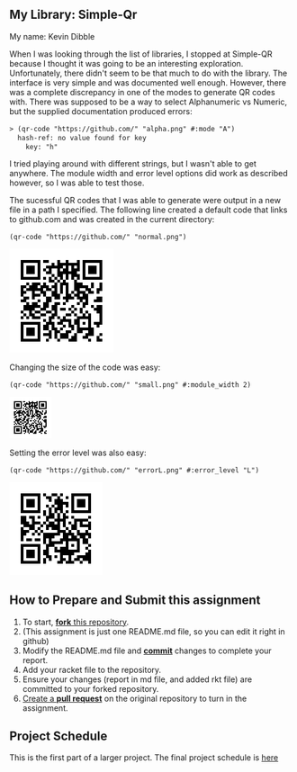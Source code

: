 
## My Library: Simple-Qr
My name: Kevin Dibble

When I was looking through the list of libraries, I stopped at Simple-QR because I thought it was going to be an interesting exploration. Unfortunately, there didn't seem to be that much to do with the library.
The interface is very simple and was documented well enough. However, there was a complete discrepancy in one of the modes to generate QR codes with. There was supposed to be a way to select Alphanumeric vs Numeric, but the supplied documentation produced errors:
```
> (qr-code "https://github.com/" "alpha.png" #:mode "A")
  hash-ref: no value found for key
    key: "h"
```
I tried playing around with different strings, but I wasn't able to get anywhere.
The module width and error level options did work as described however, so I was able to test those.

The sucessful QR codes that I was able to generate were output in a new file in a path I specified. The following line created a default code that links to github.com and was created in the current directory:
```
(qr-code "https://github.com/" "normal.png")
```
![Alt text](/normal.png?raw=true "Normal")

Changing the size of the code was easy:
```
(qr-code "https://github.com/" "small.png" #:module_width 2)
```
![Alt text](/small.png?raw=true "Normal")

Setting the error level was also easy:
```
(qr-code "https://github.com/" "errorL.png" #:error_level "L")
```
![Alt text](/errorL.png?raw=true "Normal")


## How to Prepare and Submit this assignment

1. To start, [**fork** this repository][forking]. 
  2. (This assignment is just one README.md file, so you can edit it right in github)
1. Modify the README.md file and [**commit**][ref-commit] changes to complete your report.
1. Add your racket file to the repository. 
1. Ensure your changes (report in md file, and added rkt file) are committed to your forked repository.
1. [Create a **pull request**][pull-request] on the original repository to turn in the assignment.

## Project Schedule
This is the first part of a larger project. The final project schedule is [here][schedule]

<!-- Links -->
[schedule]: https://github.com/oplS16projects/FP-Schedule
[markdown]: https://help.github.com/articles/markdown-basics/
[forking]: https://guides.github.com/activities/forking/
[ref-clone]: http://gitref.org/creating/#clone
[ref-commit]: http://gitref.org/basic/#commit
[ref-push]: http://gitref.org/remotes/#push
[pull-request]: https://help.github.com/articles/creating-a-pull-request
